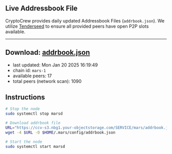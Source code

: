 ## Live Addressbook File

CryptoCrew provides daily updated Addressbook Files (`addrbook.json`). We utilize [Tenderseed](https://github.com/binaryholdings/tenderseed) to ensure all provided peers have open P2P slots available.

---
**Download: [addrbook.json](https://ccv-s3.nbg1.your-objectstorage.com/SERVICE/mars/addrbook.json)**
---

- last updated: Mon Jan 20 2025 16:19:49
- chain id: `mars-1`
- available peers: 17
- total peers (network scan): 1090

## Instructions
```sh
# Stop the node
sudo systemctl stop marsd

# Download addrbook file
URL="https://ccv-s3.nbg1.your-objectstorage.com/SERVICE/mars/addrbook.json"
wget -4 $URL -O $HOME/.mars/config/addrbook.json

# Start the node
sudo systemctl start marsd
```
